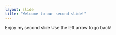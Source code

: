 ```yaml
---
layout: slide
title: "Welcome to our second slide!"
---
```

Enjoy my second slide
Use the left arrow to go back!
